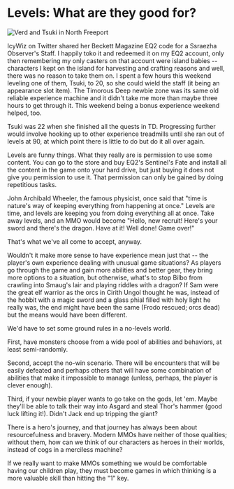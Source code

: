 # Levels: What are they good for?

![](http://westkarana.com/wp-content/uploads/2010/04/EverQuest2-2010-04-25-11-33-26-32.jpg "Verd and Tsuki in North Freeport")

IcyWiz on Twitter shared her Beckett Magazine EQ2 code for a Ssraezha Observer's Staff. I happily toko it and redeemed it on my EQ2 account, only then remembering my only casters on that account were island babies -- characters I kept on the island for harvesting and crafting reasons and well, there was no reason to take them on. I spent a few hours this weekend leveling one of them, Tsuki, to 20, so she could wield the staff (it being an appearance slot item). The Timorous Deep newbie zone was its same old reliable experience machine and it didn't take me more than maybe three hours to get through it. This weekend being a bonus experience weekend helped, too.

Tsuki was 22 when she finished all the quests in TD. Progressing further would involve hooking up to other experience treadmills until she ran out of levels at 90, at which point there is little to do but do it all over again.

Levels are funny things. What they really are is permission to use some content. You can go to the store and buy EQ2's Sentinel's Fate and install all the content in the game onto your hard drive, but just buying it does not give you permission to use it. That permission can only be gained by doing repetitious tasks.

John Archibald Wheeler, the famous physicist, once said that "time is nature's way of keeping everything from happening at once." Levels are time, and levels are keeping you from doing everything all at once. Take away levels, and an MMO would become "Hello, new recruit! Here's your sword and there's the dragon. Have at it! Well done! Game over!"

That's what we've all come to accept, anyway.

Wouldn't it make more sense to have experience mean just that -- the player's own experience dealing with unusual game situations? As players go through the game and gain more abilities and better gear, they bring more options to a situation, but otherwise, what's to stop Bilbo from crawling into Smaug's lair and playing riddles with a dragon? If Sam were the great elf warrior as the orcs in Cirith Ungol thought he was, instead of the hobbit with a magic sword and a glass phial filled with holy light he really was, the end might have been the same (Frodo rescued; orcs dead) but the means would have been different.

We'd have to set some ground rules in a no-levels world.

First, have monsters choose from a wide pool of abilities and behaviors, at least semi-randomly.

Second, accept the no-win scenario. There will be encounters that will be easily defeated and perhaps others that will have some combination of abilities that make it impossible to manage (unless, perhaps, the player is clever enough).

Third, if your newbie player wants to go take on the gods, let 'em. Maybe they'll be able to talk their way into Asgard and steal Thor's hammer (good luck lifting it!). Didn't Jack end up tripping the giant?

There is a hero's journey, and that journey has always been about resourcefulness and bravery. Modern MMOs have neither of those qualities; without them, how can we think of our characters as heroes in their worlds, instead of cogs in a merciless machine?

If we really want to make MMOs something we would be comfortable having our children play, they must become games in which thinking is a more valuable skill than hitting the "1" key.

